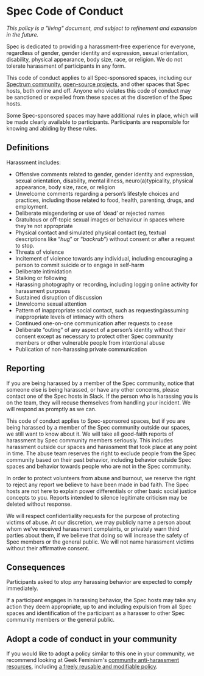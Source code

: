 # Spec Code of Conduct

*This policy is a "living" document, and subject to refinement and expansion in the future.*

Spec is dedicated to providing a harassment-free experience for everyone, regardless of gender, gender identity and expression, sexual orientation, disability, physical appearance, body size, race, or religion. We do not tolerate harassment of participants in any form.

This code of conduct applies to all Spec-sponsored spaces, including our [Spectrum community](https://spectrum.chat/specfm), [open-source projects](https://github.com/specfm), and other spaces that Spec hosts, both online and off. Anyone who violates this code of conduct may be sanctioned or expelled from these spaces at the discretion of the Spec hosts.

Some Spec-sponsored spaces may have additional rules in place, which will be made clearly available to participants. Participants are responsible for knowing and abiding by these rules.


## Definitions

Harassment includes:

* Offensive comments related to gender, gender identity and expression, sexual orientation, disability, mental illness, neuro(a)typicality, physical appearance, body size, race, or religion
* Unwelcome comments regarding a person’s lifestyle choices and practices, including those related to food, health, parenting, drugs, and employment.
* Deliberate misgendering or use of ‘dead’ or rejected names
* Gratuitous or off-topic sexual images or behaviour  in spaces where they’re not appropriate
* Physical contact and simulated physical contact (eg, textual descriptions like “*hug*” or “*backrub*”) without consent or after a request to stop.
* Threats of violence
* Incitement of violence towards any individual, including encouraging a person to commit suicide or to engage in self-harm
* Deliberate intimidation
* Stalking or following
* Harassing photography or recording, including logging online activity for harassment purposes
* Sustained disruption of discussion
* Unwelcome sexual attention
* Pattern of inappropriate social contact, such as requesting/assuming inappropriate levels of intimacy with others
* Continued one-on-one communication after requests to cease
* Deliberate “outing” of any aspect of a person’s identity without their consent except as necessary to protect other Spec community members or other vulnerable people from intentional abuse
* Publication of non-harassing private communication


## Reporting

If you are being harassed by a member of the Spec community, notice that someone else is being harassed, or have any other concerns, please contact one of the Spec hosts in Slack. If the person who is harassing you is on the team, they will recuse themselves from handling your incident. We will respond as promptly as we can.

This code of conduct applies to Spec-sponsored spaces, but if you are being harassed by a member of the Spec community outside our spaces, we still want to know about it. We will take all good-faith reports of harassment by Spec community members seriously. This includes harassment outside our spaces and harassment that took place at any point in time. The abuse team reserves the right to exclude people from the Spec community based on their past behavior, including behavior outside Spec spaces and behavior towards people who are not in the Spec community.

In order to protect volunteers from abuse and burnout, we reserve the right to reject any report we believe to have been made in bad faith. The Spec hosts are not here to explain power differentials or other basic social justice concepts to you. Reports intended to silence legitimate criticism may be deleted without response.

We will respect confidentiality requests for the purpose of protecting victims of abuse. At our discretion, we may publicly name a person about whom we’ve received harassment complaints, or privately warn third parties about them, if we believe that doing so will increase the safety of Spec members or the general public. We will not name harassment victims without their affirmative consent.


## Consequences

Participants asked to stop any harassing behavior are expected to comply immediately.

If a participant engages in harassing behavior, the Spec hosts may take any action they deem appropriate, up to and including expulsion from all Spec spaces and identification of the participant as a harasser to other Spec community members or the general public.


## Adopt a code of conduct in your community

If you would like to adopt a policy similar to this one in your community, we recommend looking at Geek Feminism's [community anti-harassment resources](http://geekfeminism.wikia.com/wiki/Community_anti-harassment), including [a freely reusable and modifiable policy](http://geekfeminism.wikia.com/wiki/Community_anti-harassment/Policy).
